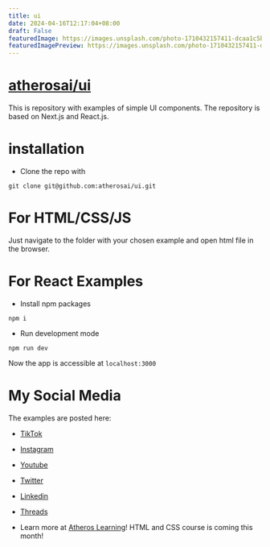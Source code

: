 ```yaml
---
title: ui
date: 2024-04-16T12:17:04+08:00
draft: False
featuredImage: https://images.unsplash.com/photo-1710432157411-dcaa1c5b9494?ixid=M3w0NjAwMjJ8MHwxfHJhbmRvbXx8fHx8fHx8fDE3MTMyNDA5MzN8&ixlib=rb-4.0.3
featuredImagePreview: https://images.unsplash.com/photo-1710432157411-dcaa1c5b9494?ixid=M3w0NjAwMjJ8MHwxfHJhbmRvbXx8fHx8fHx8fDE3MTMyNDA5MzN8&ixlib=rb-4.0.3
---
```


# [atherosai/ui](https://github.com/atherosai/ui)

This is repository with examples of simple UI components. The repository is based on Next.js and React.js. 

# installation

* Clone the repo with
```
git clone git@github.com:atherosai/ui.git
```

# For HTML/CSS/JS

Just navigate to the folder with your chosen example and open html file in the browser.

# For React Examples

* Install npm packages
```
npm i 
```
* Run development mode
```
npm run dev
```

Now the app is accessible at ```localhost:3000```

# My Social Media
The examples are posted here:

* [TikTok](https://www.tiktok.com/@davidm_ai)
* [Instagram](https://www.instagram.com/davidm_ai/)
* [Youtube](https://www.youtube.com/@Atheroslearning)
* [Twitter](https://twitter.com/davidm_ml)
* [Linkedin](https://www.linkedin.com/in/david-mraz/)
* [Threads](https://www.threads.net/@davidm_ai)

* Learn more at [Atheros Learning](https://learning.atheros.ai)! HTML and CSS course is coming this month!

